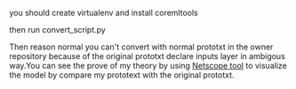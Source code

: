 you should create virtualenv and install coremltools

then run convert_script.py

Then reason normal you can't convert with normal prototxt in the owner repository because of the original prototxt declare inputs layer in ambigous way.You can see the prove of my theory by using [Netscope tool](http://ethereon.github.io/netscope/quickstart.html) to visualize the model by compare my prototext with the original prototxt.